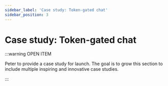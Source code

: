 ```yaml
---
sidebar_label: 'Case study: Token-gated chat'
sidebar_position: 3
---
```


# Case study: Token-gated chat

:::warning OPEN ITEM

Peter to provide a case study for launch. The goal is to grow this section to include multiple inspiring and innovative case studies.

:::
